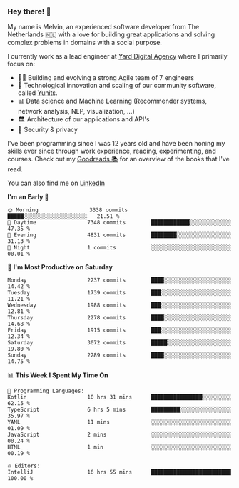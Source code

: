 ### Hey there! 👋

My name is Melvin, an experienced software developer from The Netherlands 🇳🇱 with a love for building great applications and solving complex problems in domains with a social purpose. 

I currently work as a lead engineer at [Yard Digital Agency](https://github.com/yardinternet) where I primarily focus on:

* 👏🏼 Building and evolving a strong Agile team of 7 engineers
* 🚀 Technological innovation and scaling of our community software, called [Yunits](https://www.yunits.com/).
* 📊 Data science and Machine Learning (Recommender systems, network analysis, NLP, visualization, ...)
* 🏛 Architecture of our applications and API's
* 🔐 Security & privacy

I've been programming since I was 12 years old and have been honing my skills ever since through work experience, reading, experimenting, and courses.
Check out my [Goodreads 📚](https://goodreads.com/melvinkoopmans) for an overview of the books that I've read. 

You can also find me on [LinkedIn](https://www.linkedin.com/in/melvinkoopmans)

<!--START_SECTION:waka-->
**I'm an Early 🐤** 

```text
🌞 Morning                3338 commits        █████░░░░░░░░░░░░░░░░░░░░   21.51 % 
🌆 Daytime                7348 commits        ████████████░░░░░░░░░░░░░   47.35 % 
🌃 Evening                4831 commits        ████████░░░░░░░░░░░░░░░░░   31.13 % 
🌙 Night                  1 commits           ░░░░░░░░░░░░░░░░░░░░░░░░░   00.01 % 
```
📅 **I'm Most Productive on Saturday** 

```text
Monday                   2237 commits        ████░░░░░░░░░░░░░░░░░░░░░   14.42 % 
Tuesday                  1739 commits        ███░░░░░░░░░░░░░░░░░░░░░░   11.21 % 
Wednesday                1988 commits        ███░░░░░░░░░░░░░░░░░░░░░░   12.81 % 
Thursday                 2278 commits        ████░░░░░░░░░░░░░░░░░░░░░   14.68 % 
Friday                   1915 commits        ███░░░░░░░░░░░░░░░░░░░░░░   12.34 % 
Saturday                 3072 commits        █████░░░░░░░░░░░░░░░░░░░░   19.80 % 
Sunday                   2289 commits        ████░░░░░░░░░░░░░░░░░░░░░   14.75 % 
```


📊 **This Week I Spent My Time On** 

```text
💬 Programming Languages: 
Kotlin                   10 hrs 31 mins      ████████████████░░░░░░░░░   62.15 % 
TypeScript               6 hrs 5 mins        █████████░░░░░░░░░░░░░░░░   35.97 % 
YAML                     11 mins             ░░░░░░░░░░░░░░░░░░░░░░░░░   01.09 % 
JavaScript               2 mins              ░░░░░░░░░░░░░░░░░░░░░░░░░   00.24 % 
HTML                     1 min               ░░░░░░░░░░░░░░░░░░░░░░░░░   00.19 % 

🔥 Editors: 
IntelliJ                 16 hrs 55 mins      █████████████████████████   100.00 % 
```


<!--END_SECTION:waka-->
